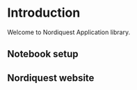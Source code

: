 # I**ntroduction**

Welcome to Nordiquest Application library.


## Notebook setup

## Nordiquest website
